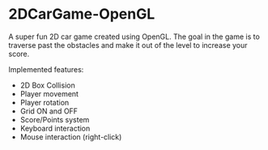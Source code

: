 # 2DCarGame-OpenGL
A super fun 2D car game created using OpenGL. The goal in the game is to traverse past the obstacles and make it out of the level to increase your score.

Implemented features:
* 2D Box Collision
* Player movement
* Player rotation
* Grid ON and OFF
* Score/Points system
* Keyboard interaction
* Mouse interaction (right-click)
